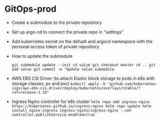 # GitOps-prod
- Create a submodule to the private repository
- Set up argo-cd to connect the private repo in "settings"
- Add kubernetes secret on the defualt and argocd namespace with the personal access token of private repository


- How to update the submodule

  `git submodule update --init
   cd value
   git checkout master
   cd ..
   git add value
   git commit -m "Update value submodule`


-  AWS EBS CSI Driver (to attach Elastic block storage to pods in k8s with storage classes, pv and pvc)
   `kubectl apply -k "github.com/kubernetes-sigs/aws-ebs-csi-driver/deploy/kubernetes/overlays/stable/?ref=release-1.16"`


-  Ingress Nginx controller for k8s cluster
   `helm repo add ingress-nginx https://kubernetes.github.io/ingress-nginx
    helm repo update
    helm install nginx-ingress ingress-nginx/ingress-nginx --set controller.publishService.enabled=true`

